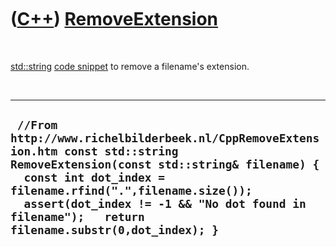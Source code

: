 



 

 

 

 

 

([C++](Cpp.htm)) [RemoveExtension](CppRemoveExtension.htm)
==========================================================

 

[std::string](CppString.htm) [code snippet](CppCodeSnippets.htm) to
remove a filename's extension.

 

  -------------------------------------------------------------------------------------------------------------------------------------------------------------------------------------------------------------------------------------------------------------------------------------------------
  ` //From http://www.richelbilderbeek.nl/CppRemoveExtension.htm const std::string RemoveExtension(const std::string& filename) {   const int dot_index = filename.rfind(".",filename.size());   assert(dot_index != -1 && "No dot found in filename");   return filename.substr(0,dot_index); }`
  -------------------------------------------------------------------------------------------------------------------------------------------------------------------------------------------------------------------------------------------------------------------------------------------------

 

 

 

 

 





 




